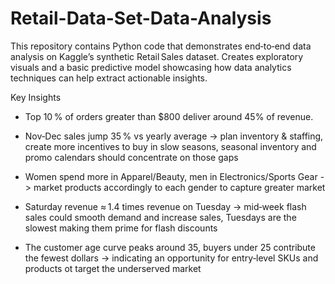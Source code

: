 # Retail-Data-Set-Data-Analysis

This repository contains Python code that demonstrates end‑to‑end data analysis on Kaggle’s synthetic Retail Sales dataset. Creates exploratory visuals and a basic predictive model showcasing how data analytics techniques can help extract actionable insights.

Key Insights

- Top 10 % of orders greater than $800 deliver around 45% of revenue.

- Nov‑Dec sales jump 35 % vs yearly average -> plan inventory & staffing, create more incentives to buy in slow seasons, seasonal inventory and promo calendars should concentrate on those gaps

- Women spend more in Apparel/Beauty, men in Electronics/Sports Gear -> market products accordingly to each gender to capture greater market

- Saturday revenue ≈ 1.4 times revenue on Tuesday -> mid‑week flash sales could smooth demand and increase sales, Tuesdays are the slowest making them prime for flash discounts

- The customer age curve peaks around 35, buyers under 25 contribute the fewest dollars -> indicating an opportunity for entry‑level SKUs and products ot target the underserved market
